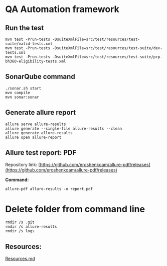# QA Automation framework

## Run the test
```shell
mvn test -Prun-tests -DsuiteXmlFile=src/test/resources/test-suite/valid-tests.xml
mvn test -Prun-tests -DsuiteXmlFile=src/test/resources/test-suite/dev-tests.xml
mvn test -Prun-tests -DsuiteXmlFile=src/test/resources/test-suite/pcp-bh360-eligibility-tests.xml
```

## SonarQube command
```shell
./sonar.sh start
mvn compile
mvn sonar:sonar
```

## Generate allure report
```
allure serve allure-results
allure generate --single-file allure-results --clean
allure generate allure-results
allure open allure-report
```
## Allure test report: PDF
Repository link: [https://github.com/eroshenkoam/allure-pdf/releases](https://github.com/eroshenkoam/allure-pdf/releases)

**Command:**
```shell
allure-pdf allure-results -o report.pdf
```

# Delete folder from command line
```
rmdir /s .git
rmdir /s allure-results
rmdir /s logs
```

## Resources:
[Resources.md](/docs/Resources.md)



